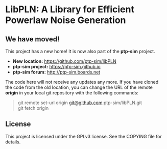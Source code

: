 
LibPLN: A Library for Efficient Powerlaw Noise Generation
==============================================================

We have moved!
---------------------

This project has a new home!
It is now also part of the **ptp-sim** project.

- __New location:__ https://github.com/ptp-sim/libPLN
- __ptp-sim project:__ https://ptp-sim.github.io
- __ptp-sim forum:__ http://ptp-sim.boards.net

The code here will not receive any updates any more.
If you have cloned the code from the old location, you can change the URL of the remote __origin__ in your local git repository with the following commands:

> git remote set-url origin git@github.com:ptp-sim/libPLN.git  
> git fetch origin

License
---------------------

This project is licensed under the GPLv3 license. See the COPYING file for details.

